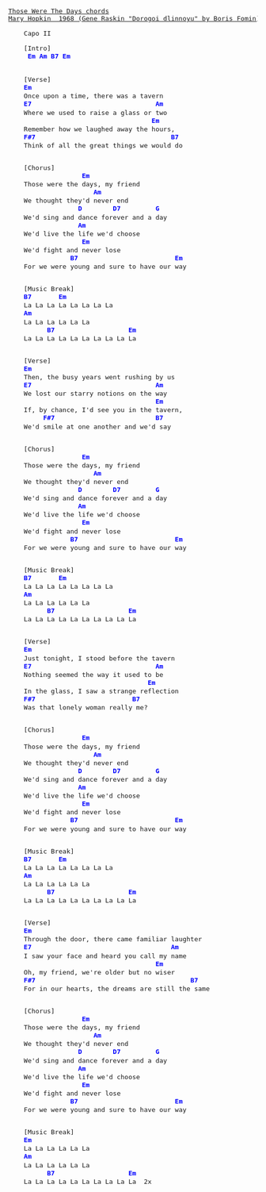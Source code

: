 <style>

pre {
  font-size: 13px; 
  font-family: Roboto Mono, monospace;
}

.chord {
  -webkit-tap-highlight-color: transparent;
  -webkit-box-direction: normal;
  line-height: 1.4em;
  font-size: 13px;
  font-family: "Roboto Mono", monospace;
  box-sizing: inherit;
  font-weight: 700;
  cursor: default;
  display: inline-block;
  padding: .1em .5em .15em;
  margin: -.1em -.5em -.15em;
  border-radius: 2px;
  position: relative;
  color: rgb(0, 0, 255);
}
</style>

<code>
  <pre>
    <a href="https://tabs.ultimate-guitar.com/tab/mary-hopkin/those-were-the-days-chords-1054310"><div>Those Were The Days chords</div><div>Mary Hopkin  1968 (Gene Raskin "Dorogoi dlinnoyu" by Boris Fomin)</div></a>
    <span>Capo II</span>
    <span><span>
    <span>[Intro]</span>
    </span></span><span> </span><span><span class="chord">Em</span> <span class="chord">Am</span> <span class="chord">B7</span> <span class="chord">Em</span>
    </span><span> </span>
    <span><span>
    <span>[Verse]</span>
    </span></span><span><span><span class="chord">Em</span>
    </span><span>Once upon a time, there was a tavern
    </span></span><span><span><span class="chord">E7</span>                                <span class="chord">Am</span>
    </span><span>Where we used to raise a glass or two
    </span></span><span><span>                                 <span class="chord">Em</span>
    </span><span>Remember how we laughed away the hours,
    </span></span><span><span><span class="chord">F#7</span>                                   <span class="chord">B7</span>
    </span><span>Think of all the great things we would do
    </span></span><span> </span>
    <span><span>
    <span>[Chorus]</span>
    </span></span><span><span>               <span class="chord">Em</span>
    </span><span>Those were the days, my friend
    </span></span><span><span>                  <span class="chord">Am</span>
    </span><span>We thought they'd never end
    </span></span><span><span>              <span class="chord">D</span>        <span class="chord">D7</span>         <span class="chord">G</span>
    </span><span>We'd sing and dance forever and a day
    </span></span><span><span>              <span class="chord">Am</span>
    </span><span>We'd live the life we'd choose
    </span></span><span><span>               <span class="chord">Em</span>
    </span><span>We'd fight and never lose
    </span></span><span><span>            <span class="chord">B7</span>                         <span class="chord">Em</span>
    </span><span>For we were young and sure to have our way
    </span></span><span> </span>
    <span><span>
    <span>[Music Break]</span>
    </span></span><span><span><span class="chord">B7</span>       <span class="chord">Em</span>
    </span><span>La La La La La La La La
    </span></span><span><span><span class="chord">Am</span>
    </span><span>La La La La La La
    </span></span><span><span>      <span class="chord">B7</span>                   <span class="chord">Em</span>
    </span><span>La La La La La La La La La La
    </span></span><span> </span>
    <span><span>
    <span>[Verse]</span>
    </span></span><span><span><span class="chord">Em</span>
    </span><span>Then, the busy years went rushing by us
    </span></span><span><span><span class="chord">E7</span>                                <span class="chord">Am</span>
    </span><span>We lost our starry notions on the way
    </span></span><span><span>                                  <span class="chord">Em</span>
    </span><span>If, by chance, I'd see you in the tavern,
    </span></span><span><span>     <span class="chord">F#7</span>                          <span class="chord">B7</span>
    </span><span>We'd smile at one another and we'd say
    </span></span><span> </span>
    <span><span>
    <span>[Chorus]</span>
    </span></span><span><span>               <span class="chord">Em</span>
    </span><span>Those were the days, my friend
    </span></span><span><span>                  <span class="chord">Am</span>
    </span><span>We thought they'd never end
    </span></span><span><span>              <span class="chord">D</span>        <span class="chord">D7</span>         <span class="chord">G</span>
    </span><span>We'd sing and dance forever and a day
    </span></span><span><span>              <span class="chord">Am</span>
    </span><span>We'd live the life we'd choose
    </span></span><span><span>               <span class="chord">Em</span>
    </span><span>We'd fight and never lose
    </span></span><span><span>            <span class="chord">B7</span>                         <span class="chord">Em</span>
    </span><span>For we were young and sure to have our way
    </span></span><span> </span>
    <span><span>
    <span>[Music Break]</span>
    </span></span><span><span><span class="chord">B7</span>       <span class="chord">Em</span>
    </span><span>La La La La La La La La
    </span></span><span><span><span class="chord">Am</span>
    </span><span>La La La La La La
    </span></span><span><span>      <span class="chord">B7</span>                   <span class="chord">Em</span>
    </span><span>La La La La La La La La La La
    </span></span><span> </span>
    <span><span>
    <span>[Verse]</span>
    </span></span><span><span><span class="chord">Em</span>
    </span><span>Just tonight, I stood before the tavern
    </span></span><span><span><span class="chord">E7</span>                                <span class="chord">Am</span>
    </span><span>Nothing seemed the way it used to be
    </span></span><span><span>                                <span class="chord">Em</span>
    </span><span>In the glass, I saw a strange reflection
    </span></span><span><span><span class="chord">F#7</span>                         <span class="chord">B7</span>
    </span><span>Was that lonely woman really me?
    </span></span><span> </span>
    <span><span>
    <span>[Chorus]</span>
    </span></span><span><span>               <span class="chord">Em</span>
    </span><span>Those were the days, my friend
    </span></span><span><span>                  <span class="chord">Am</span>
    </span><span>We thought they'd never end
    </span></span><span><span>              <span class="chord">D</span>        <span class="chord">D7</span>         <span class="chord">G</span>
    </span><span>We'd sing and dance forever and a day
    </span></span><span><span>              <span class="chord">Am</span>
    </span><span>We'd live the life we'd choose
    </span></span><span><span>               <span class="chord">Em</span>
    </span><span>We'd fight and never lose
    </span></span><span><span>            <span class="chord">B7</span>                         <span class="chord">Em</span>
    </span><span>For we were young and sure to have our way
    </span></span><span> </span>
    <span><span>
    <span>[Music Break]</span>
    </span></span><span><span><span class="chord">B7</span>       <span class="chord">Em</span>
    </span><span>La La La La La La La La
    </span></span><span><span><span class="chord">Am</span>
    </span><span>La La La La La La
    </span></span><span><span>      <span class="chord">B7</span>                   <span class="chord">Em</span>
    </span><span>La La La La La La La La La La
    </span></span><span> </span>
    <span><span>
    <span>[Verse]</span>
    </span></span><span><span><span class="chord">Em</span>
    </span><span>Through the door, there came familiar laughter
    </span></span><span><span><span class="chord">E7</span>                                    <span class="chord">Am</span>
    </span><span>I saw your face and heard you call my name
    </span></span><span><span>                                  <span class="chord">Em</span>
    </span><span>Oh, my friend, we're older but no wiser
    </span></span><span><span><span class="chord">F#7</span>                                        <span class="chord">B7</span>
    </span><span>For in our hearts, the dreams are still the same
    </span></span><span> </span>
    <span><span>
    <span>[Chorus]</span>
    </span></span><span><span>               <span class="chord">Em</span>
    </span><span>Those were the days, my friend
    </span></span><span><span>                  <span class="chord">Am</span>
    </span><span>We thought they'd never end
    </span></span><span><span>              <span class="chord">D</span>        <span class="chord">D7</span>         <span class="chord">G</span>
    </span><span>We'd sing and dance forever and a day
    </span></span><span><span>              <span class="chord">Am</span>
    </span><span>We'd live the life we'd choose
    </span></span><span><span>               <span class="chord">Em</span>
    </span><span>We'd fight and never lose
    </span></span><span><span>            <span class="chord">B7</span>                         <span class="chord">Em</span>
    </span><span>For we were young and sure to have our way
    </span></span><span> </span>
    <span><span>
    <span>[Music Break]</span>
    </span></span><span><span><span class="chord">Em</span>
    </span><span>La La La La La La
    </span></span><span><span><span class="chord">Am</span>
    </span><span>La La La La La La
    </span></span><span><span>      <span class="chord">B7</span>                   <span class="chord">Em</span>
    </span><span>La La La La La La La La La La  2x
    </span></span><span> 
    </span><span> 
    </span>
  </pre>
</code>
